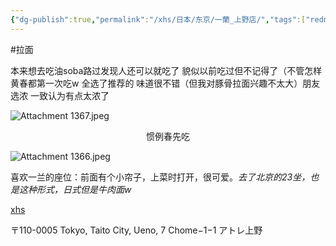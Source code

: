 ```yaml
---
{"dg-publish":true,"permalink":"/xhs/日本/东京/一蘭_上野店/","tags":["rednote","东京"],"created":"2024-09-17","updated":"2025-04-04T20:35:16.541+08:00"}
---
```


#拉面

本来想去吃油soba路过发现人还可以就吃了 貌似以前吃过但不记得了（不管怎样黄春都第一次吃w
全选了推荐的 味道很不错（但我对豚骨拉面兴趣不太大）朋友选浓 一致认为有点太浓了

![Attachment 1367.jpeg](/img/user/xhs/%E6%97%A5%E6%9C%AC/%E4%B8%9C%E4%BA%AC/photo/Attachment%201367.jpeg)

<center>惯例春先吃</center>

![Attachment 1366.jpeg](/img/user/xhs/%E6%97%A5%E6%9C%AC/%E4%B8%9C%E4%BA%AC/photo/Attachment%201366.jpeg)

喜欢一兰的座位：前面有个小帘子，上菜时打开，很可爱。*去了北京的23坐，也是这种形式，日式但是牛肉面w*

[xhs](https://www.xiaohongshu.com/explore/66f054e60000000027007fec?xsec_token=ABqW31iXGaeLgX03LCtKxC-mE1uDklOXKT0ExiYLsiE24=&xsec_source=pc_user)

〒110-0005 Tokyo, Taito City, Ueno, 7 Chome−1−1 アトレ上野

